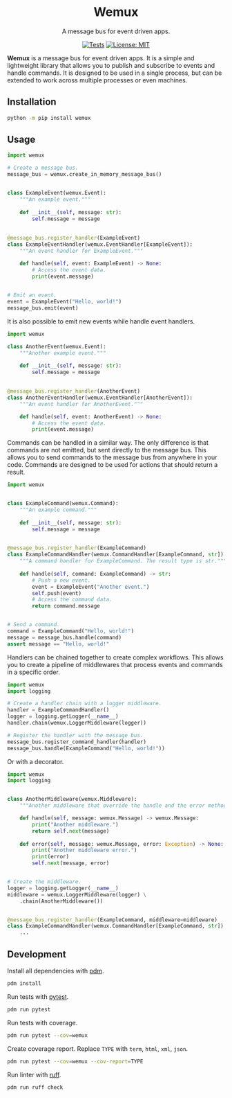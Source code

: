 <div align="center">

# Wemux

A message bus for event driven apps.

[![Tests](https://github.com/donsprallo/wemux/actions/workflows/test.yml/badge.svg?branch=main)](https://github.com/donsprallo/wemux/actions/workflows/test.yml)
[![License: MIT](https://img.shields.io/badge/License-MIT-yellow.svg)](https://opensource.org/licenses/MIT)

</div>

**Wemux** is a message bus for event driven apps. It is a simple and lightweight
library that allows you to publish and subscribe to events and handle commands.
It is designed to be used in a single process, but can be extended to work
across multiple processes or even machines.

## Installation

```bash
python -m pip install wemux
```

## Usage

```python
import wemux

# Create a message bus.
message_bus = wemux.create_in_memory_message_bus()


class ExampleEvent(wemux.Event):
    """An example event."""
    
    def __init__(self, message: str):
        self.message = message
        
        
@message_bus.register_handler(ExampleEvent)
class ExampleEventHandler(wemux.EventHandler[ExampleEvent]):
    """An event handler for ExampleEvent."""

    def handle(self, event: ExampleEvent) -> None:
        # Access the event data.
        print(event.message)

        
# Emit an event.
event = ExampleEvent("Hello, world!")
message_bus.emit(event)
```

It is also possible to emit new events while handle event handlers.

````python
import wemux

class AnotherEvent(wemux.Event):
    """Another example event."""
    
    def __init__(self, message: str):
        self.message = message

        
@message_bus.register_handler(AnotherEvent)
class AnotherEventHandler(wemux.EventHandler[AnotherEvent]):
    """An event handler for AnotherEvent."""

    def handle(self, event: AnotherEvent) -> None:
        # Access the event data.
        print(event.message)
````

Commands can be handled in a similar way. The only difference is that commands
are not emitted, but sent directly to the message bus. This allows you to send
commands to the message bus from anywhere in your code. Commands are designed
to be used for actions that should return a result.

```python
import wemux


class ExampleCommand(wemux.Command):
    """An example command."""
    
    def __init__(self, message: str):
        self.message = message

        
@message_bus.register_handler(ExampleCommand)
class ExampleCommandHandler(wemux.CommandHandler[ExampleCommand, str]):
    """A command handler for ExampleCommand. The result type is str."""
    
    def handle(self, command: ExampleCommand) -> str:
        # Push a new event.
        event = ExampleEvent("Another event.")
        self.push(event)
        # Access the command data.
        return command.message


# Send a command.
command = ExampleCommand("Hello, world!")
message = message_bus.handle(command)
assert message == "Hello, world!"
```

Handlers can be chained together to create complex workflows. This allows you
to create a pipeline of middlewares that process events and commands in a
specific order.

```python
import wemux
import logging

# Create a handler chain with a logger middleware.
handler = ExampleCommandHandler()
logger = logging.getLogger(__name__)
handler.chain(wemux.LoggerMiddleware(logger))

# Register the handler with the message bus.
message_bus.register_command_handler(handler)
message_bus.handle(ExampleCommand("Hello, world!"))
```

Or with a decorator.

```python
import wemux
import logging


class AnotherMiddleware(wemux.Middleware):
    """Another middleware that override the handle and the error method."""

    def handle(self, message: wemux.Message) -> wemux.Message:
        print("Another middleware.")
        return self.next(message)
                
    def error(self, message: wemux.Message, error: Exception) -> None:
        print("Another middleware error.")
        print(error)
        self.next(message, error)


# Create the middleware.
logger = logging.getLogger(__name__)
middleware = wemux.LoggerMiddleware(logger) \
    .chain(AnotherMiddleware())


@message_bus.register_handler(ExampleCommand, middleware=middleware)
class ExampleCommandHandler(wemux.CommandHandler[ExampleCommand, str]):
    ...
```

## Development

Install all dependencies with [pdm](https://pdm-project.org).

```bash
pdm install
```

Run tests with [pytest](https://docs.pytest.org).

```bash
pdm run pytest
```

Run tests with coverage.

```bash
pdm run pytest --cov=wemux
```

Create coverage report. Replace `TYPE` with `term`, `html`, `xml`, `json`.

```bash
pdm run pytest --cov=wemux --cov-report=TYPE
```

Run linter with [ruff](https://docs.astral.sh/ruff).

```bash
pdm run ruff check
```